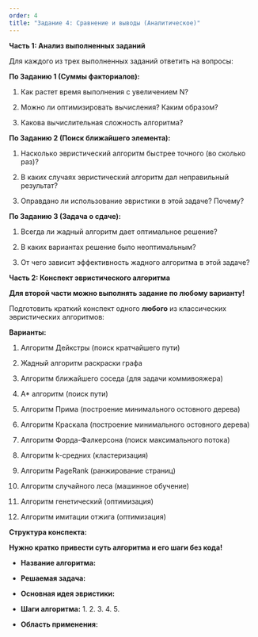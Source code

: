 ```yaml
---
order: 4
title: "Задание 4: Сравнение и выводы (Аналитическое)"
---
```


**Часть 1: Анализ выполненных заданий**

Для каждого из трех выполненных заданий ответить на вопросы:

**По Заданию 1 (Суммы факториалов):**

1. Как растет время выполнения с увеличением N?

2. Можно ли оптимизировать вычисления? Каким образом?

3. Какова вычислительная сложность алгоритма?

**По Заданию 2 (Поиск ближайшего элемента):**

1. Насколько эвристический алгоритм быстрее точного (во сколько раз)?

2. В каких случаях эвристический алгоритм дал неправильный результат?

3. Оправдано ли использование эвристики в этой задаче? Почему?

**По Заданию 3 (Задача о сдаче):**

1. Всегда ли жадный алгоритм дает оптимальное решение?

2. В каких вариантах решение было неоптимальным?

3. От чего зависит эффективность жадного алгоритма в этой задаче?

**Часть 2: Конспект эвристического алгоритма**

**Для второй части можно выполнять задание по любому варианту!**

Подготовить краткий конспект одного **любого** из классических эвристических алгоритмов:

**Варианты:**

1. Алгоритм Дейкстры (поиск кратчайшего пути)

2. Жадный алгоритм раскраски графа

3. Алгоритм ближайшего соседа (для задачи коммивояжера)

4. A\* алгоритм (поиск пути)

5. Алгоритм Прима (построение минимального остовного дерева)

6. Алгоритм Краскала (построение минимального остовного дерева)

7. Алгоритм Форда-Фалкерсона (поиск максимального потока)

8. Алгоритм k-средних (кластеризация)

9. Алгоритм PageRank (ранжирование страниц)

10. Алгоритм случайного леса (машинное обучение)

11. Алгоритм генетический (оптимизация)

12. Алгоритм имитации отжига (оптимизация)

**Структура конспекта:**

**Нужно кратко привести суть алгоритма и его шаги без кода!**

-  **Название алгоритма:**

-  **Решаемая задача:**

-  **Основная идея эвристики:**

-  **Шаги алгоритма:** 1\. 2. 3. 4. 5.

-  **Область применения:**


